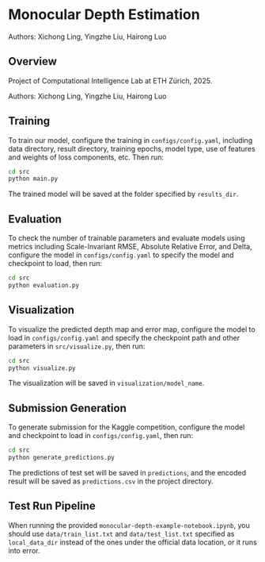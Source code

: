 # Monocular Depth Estimation

Authors: Xichong Ling, Yingzhe Liu, Hairong Luo

## Overview

Project of Computational Intelligence Lab at ETH Zürich, 2025.

Authors: Xichong Ling, Yingzhe Liu, Hairong Luo

## Training

To train our model, configure the training in `configs/config.yaml`, including data directory, result directory, training epochs, model type, use of features and weights of loss components, etc. Then run:
```bash
cd src
python main.py
```
The trained model will be saved at the folder specified by `results_dir`.

## Evaluation

To check the number of trainable parameters and evaluate models using metrics including Scale-Invariant RMSE, Absolute Relative Error, and Delta, configure the model in `configs/config.yaml` to specify the model and checkpoint to load, then run:
```bash
cd src
python evaluation.py
``` 

## Visualization

To visualize the predicted depth map and error map, configure the model to load in `configs/config.yaml` and specify the checkpoint path and other parameters in `src/visualize.py`, then run:
```bash
cd src
python visualize.py
```
The visualization will be saved in `visualization/model_name`.


## Submission Generation

To generate submission for the Kaggle competition, configure the model and checkpoint to load in `configs/config.yaml`, then run:
```bash
cd src
python generate_predictions.py
```
The predictions of test set will be saved in `predictions`, and the encoded result will be saved as `predictions.csv` in the project directory.

## Test Run Pipeline

When running the provided `monocular-depth-example-notebook.ipynb`, you should use `data/train_list.txt` and `data/test_list.txt` specified as `local_data_dir` instead of the ones under the official data location, or it runs into error.